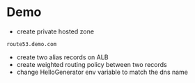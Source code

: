 # Demo

* create private hosted zone

```
route53.demo.com
```

* create two alias records on ALB
* create weighted routing policy between two records
* change HelloGenerator env variable to match the dns name
